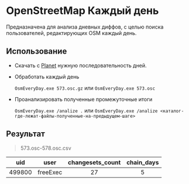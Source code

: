 OpenStreetMap Каждый день
=========================

Предназначена для анализа дневных диффов, с целью поиска пользователей, редактирующих OSM каждый день.

## Использование

* Скачать с [Planet](http://planet.osm.org/replication/day) нужную последовательность дней.
* Обработать каждый день

  `OsmEveryDay.exe 573.osc.gz`
  или
  `OsmEveryDay.exe 573.osc`
* Проанализировать полученные промежуточные итоги

  `OsmEveryDay.exe /analize .`
  или
  `OsmEveryDay.exe /analize <каталог-где-лежат-файлы-полученные-на-предыдущем-шаге>`

## Результат
> 573.osc-578.osc.csv

| uid | user | changesets_count | chain_days |
| --- | --- | :---: | :---: |
| 499800 | freeExec | 27 | 5 |